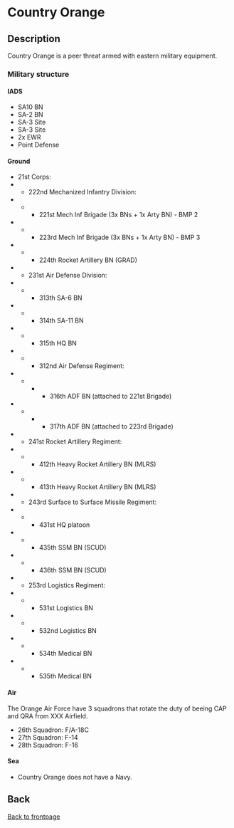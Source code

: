 # Country Orange

## Description
Country Orange is a peer threat armed with eastern military equipment.

### Military structure

#### IADS
- SA10 BN
- SA-2 BN
- SA-3 Site
- SA-3 Site
- 2x EWR
- Point Defense

#### Ground
- 21st Corps:
- - 222nd Mechanized Infantry Division: 
- - - 221st Mech Inf Brigade (3x BNs + 1x Arty BN) - BMP 2 
- - - 223rd Mech Inf Brigade (3x BNs + 1x Arty BN) - BMP 3
- - - 224th Rocket Artillery BN (GRAD)
- - 231st Air Defense Division: 
- - - 313th SA-6 BN 
- - - 314th SA-11 BN 
- - - 315th HQ BN
- - - 312nd Air Defense Regiment: 
- - - - 316th ADF BN (attached to 221st Brigade)
- - - - 317th ADF BN (attached to 223rd Brigade)
- - 241st Rocket Artillery Regiment: 
- - - 412th Heavy Rocket Artillery BN (MLRS)
- - - 413th Heavy Rocket Artillery BN (MLRS)
- - 243rd Surface to Surface Missile Regiment: 
- - - 431st HQ platoon 
- - - 435th SSM BN (SCUD)
- - - 436th SSM BN (SCUD)
- - 253rd Logistics Regiment: 
- - - 531st Logistics BN 
- - - 532nd Logistics BN 
- - - 534th Medical BN 
- - - 535th Medical BN


#### Air
The Orange Air Force have 3 squadrons that rotate the duty of beeing CAP and QRA from XXX Airfield.
- 26th Squadron: F/A-18C
- 27th Squadron: F-14
- 28th Squadron: F-16


#### Sea
- Country Orange does not have a Navy.

##


## Back
[Back to frontpage](https://132nd-vwing.github.io/TRMT-Brief/)
